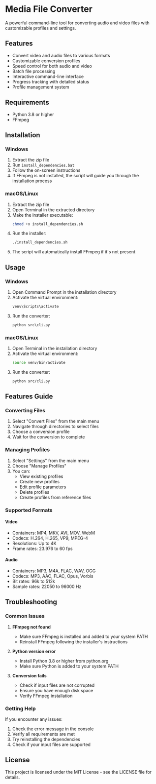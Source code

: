 # Media File Converter

A powerful command-line tool for converting audio and video files with customizable profiles and settings.

## Features

- Convert video and audio files to various formats
- Customizable conversion profiles
- Speed control for both audio and video
- Batch file processing
- Interactive command-line interface
- Progress tracking with detailed status
- Profile management system

## Requirements

- Python 3.8 or higher
- FFmpeg

## Installation

### Windows

1. Extract the zip file
2. Run `install_dependencies.bat`
3. Follow the on-screen instructions
4. If FFmpeg is not installed, the script will guide you through the installation process

### macOS/Linux

1. Extract the zip file
2. Open Terminal in the extracted directory
3. Make the installer executable:
   ```bash
   chmod +x install_dependencies.sh
   ```
4. Run the installer:
   ```bash
   ./install_dependencies.sh
   ```
5. The script will automatically install FFmpeg if it's not present

## Usage

### Windows

1. Open Command Prompt in the installation directory
2. Activate the virtual environment:
   ```cmd
   venv\Scripts\activate
   ```
3. Run the converter:
   ```cmd
   python src\cli.py
   ```

### macOS/Linux

1. Open Terminal in the installation directory
2. Activate the virtual environment:
   ```bash
   source venv/bin/activate
   ```
3. Run the converter:
   ```bash
   python src/cli.py
   ```

## Features Guide

### Converting Files

1. Select "Convert Files" from the main menu
2. Navigate through directories to select files
3. Choose a conversion profile
4. Wait for the conversion to complete

### Managing Profiles

1. Select "Settings" from the main menu
2. Choose "Manage Profiles"
3. You can:
   - View existing profiles
   - Create new profiles
   - Edit profile parameters
   - Delete profiles
   - Create profiles from reference files

### Supported Formats

#### Video
- Containers: MP4, MKV, AVI, MOV, WebM
- Codecs: H.264, H.265, VP9, MPEG-4
- Resolutions: Up to 4K
- Frame rates: 23.976 to 60 fps

#### Audio
- Containers: MP3, M4A, FLAC, WAV, OGG
- Codecs: MP3, AAC, FLAC, Opus, Vorbis
- Bit rates: 96k to 512k
- Sample rates: 22050 to 96000 Hz

## Troubleshooting

### Common Issues

1. **FFmpeg not found**
   - Make sure FFmpeg is installed and added to your system PATH
   - Reinstall FFmpeg following the installer's instructions

2. **Python version error**
   - Install Python 3.8 or higher from python.org
   - Make sure Python is added to your system PATH

3. **Conversion fails**
   - Check if input files are not corrupted
   - Ensure you have enough disk space
   - Verify FFmpeg installation

### Getting Help

If you encounter any issues:
1. Check the error message in the console
2. Verify all requirements are met
3. Try reinstalling the dependencies
4. Check if your input files are supported

## License

This project is licensed under the MIT License - see the LICENSE file for details. 